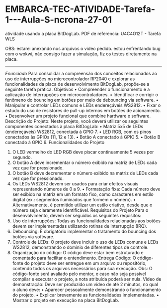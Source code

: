 # EMBARCA-TEC-ATIVIDADE-Tarefa-1---Aula-S-ncrona-27-01
atividade usando a placa BitDogLab. PDF de referencia: U4C4O12T - Tarefa WLS

OBS: estarei anexando nos arquivos o video pedido.
estou enfrentando bug com o wokwi, não consigo fazer a simulação, fiz os testes diretamente na placa.

-----------------------------------------------------------------------------------------------------------------------------


*Enunciado*
Para consolidar a compreensão dos conceitos relacionados ao uso de interrupções no
microcontrolador RP2040 e explorar as funcionalidades da placa de desenvolvimento BitDogLab, propõe-se
a seguinte tarefa prática.
Objetivos
• Compreender o funcionamento e a aplicação de interrupções em microcontroladores.
• Identificar e corrigir o fenômeno do bouncing em botões por meio de debouncing via software.
• Manipular e controlar LEDs comuns e LEDs endereçáveis WS2812.
• Fixar o estudo do uso de resistores de pull-up internos em botões de acionamento.
• Desenvolver um projeto funcional que combine hardware e software.
Descrição do Projeto:
Neste projeto, você deverá utilizar os seguintes componentes conectados à placa BitDogLab:
• Matriz 5x5 de LEDs (endereçáveis) WS2812, conectada à GPIO 7.
• LED RGB, com os pinos conectados às GPIOs (11, 12 e 13).
• Botão A conectado à GPIO 5.
• Botão B conectado à GPIO 6.
Funcionalidades do Projeto
1. O LED vermelho do LED RGB deve piscar continuamente 5 vezes por segundo.
2. O botão A deve incrementar o número exibido na matriz de LEDs cada vez que for pressionado.
3. O botão B deve decrementar o número exibido na matriz de LEDs cada vez que for pressionado.
4. Os LEDs WS2812 devem ser usados para criar efeitos visuais representando números de 0 a 9.
• Formatação fixa: Cada número deve ser exibido na matriz em um formato fixo, como
caracteres em estilo digital (ex.: segmentos iluminados que formem o número).
• Alternativamente, é permitido utilizar um estilo criativo, desde que o número seja claramente
identificável.
Requisitos do Projeto
Para o desenvolvimento, devem ser seguidos os seguintes requisitos:
1. Uso de interrupções: Todas as funcionalidades relacionadas aos botões devem ser implementadas
utilizando rotinas de interrupção (IRQ).
2. Debouncing: É obrigatório implementar o tratamento do bouncing dos botões via software.
3. Controle de LEDs: O projeto deve incluir o uso de LEDs comuns e LEDs WS2812, demonstrando o
domínio de diferentes tipos de controle.
4. Organização do código: O código deve estar bem estruturado e comentado para facilitar o
entendimento.
Entrega
Código: O código-fonte do projeto deve ser entregue em um arquivo ou repositório, contendo todos os
arquivos necessários para sua execução. Obs: O código-fonte será avaliado pelo mentor, e caso não seja
possível compilar e executar o projeto, a nota atribuída poderá ser nula.
Vídeo de demonstração: Deve ser produzido um vídeo de até 2 minutos, no qual o aluno deve:
• Aparecer pessoalmente demonstrando o funcionamento do projeto.
• Explicar brevemente as funcionalidades implementadas.
• Mostrar o projeto em execução na placa BitDogLab.
